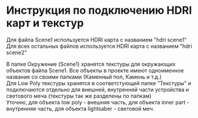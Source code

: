# Инструкция по подключению HDRI карт и текстур #
Для файла Scene1 используется HDRI карта с названием "hdri scene1"  
Для всех остальных файлов используется HDRI карта с названием "hdri scene2"

В папке Окружение (Scene1) хранятся текстуры для окружающих объектов файла Scene1. Все объекты в проекте имеют одноименное название со своими папками (Каменный пол, Камень и т.д.)  
Для Low Poly текстуры хранятся в соответстующей папке "Текстуры" и подключаются отдельно для внешней, внутренней части устройства и светового меча (текстуры так же разделены по папкам)  
Уточню, для объекта low poly - внешняя часть, для объекта inner part - внутренняя часть, для объекта lightsaber - световой меч.
